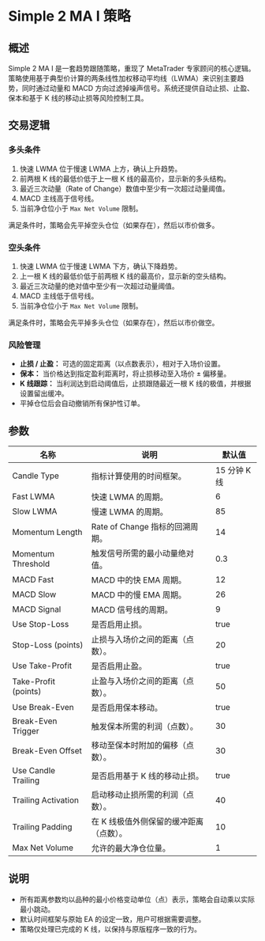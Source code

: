 # Simple 2 MA I 策略

## 概述

Simple 2 MA I 是一套趋势跟随策略，重现了 MetaTrader 专家顾问的核心逻辑。策略使用基于典型价计算的两条线性加权移动平均线（LWMA）来识别主要趋势，同时通过动量和 MACD 方向过滤掉噪声信号。系统还提供自动止损、止盈、保本和基于 K 线的移动止损等风险控制工具。

## 交易逻辑

### 多头条件

1. 快速 LWMA 位于慢速 LWMA 上方，确认上升趋势。
2. 前两根 K 线的最低价低于上一根 K 线的最高价，显示新的多头结构。
3. 最近三次动量（Rate of Change）数值中至少有一次超过动量阈值。
4. MACD 主线高于信号线。
5. 当前净仓位小于 `Max Net Volume` 限制。

满足条件时，策略会先平掉空头仓位（如果存在），然后以市价做多。

### 空头条件

1. 快速 LWMA 位于慢速 LWMA 下方，确认下降趋势。
2. 上一根 K 线的最低价低于前两根 K 线的最高价，显示新的空头结构。
3. 最近三次动量的绝对值中至少有一次超过动量阈值。
4. MACD 主线低于信号线。
5. 当前净仓位小于 `Max Net Volume` 限制。

满足条件时，策略会先平掉多头仓位（如果存在），然后以市价做空。

### 风险管理

* **止损 / 止盈：** 可选的固定距离（以点数表示），相对于入场价设置。
* **保本：** 当价格达到指定盈利距离时，将止损移动至入场价 ± 偏移量。
* **K 线跟踪：** 当利润达到启动阈值后，止损跟随最近一根 K 线的极值，并根据设置留出缓冲。
* 平掉仓位后会自动撤销所有保护性订单。

## 参数

| 名称 | 说明 | 默认值 |
| ---- | ---- | ---- |
| Candle Type | 指标计算使用的时间框架。 | 15 分钟 K 线 |
| Fast LWMA | 快速 LWMA 的周期。 | 6 |
| Slow LWMA | 慢速 LWMA 的周期。 | 85 |
| Momentum Length | Rate of Change 指标的回溯周期。 | 14 |
| Momentum Threshold | 触发信号所需的最小动量绝对值。 | 0.3 |
| MACD Fast | MACD 中的快 EMA 周期。 | 12 |
| MACD Slow | MACD 中的慢 EMA 周期。 | 26 |
| MACD Signal | MACD 信号线的周期。 | 9 |
| Use Stop-Loss | 是否启用止损。 | true |
| Stop-Loss (points) | 止损与入场价之间的距离（点数）。 | 20 |
| Use Take-Profit | 是否启用止盈。 | true |
| Take-Profit (points) | 止盈与入场价之间的距离（点数）。 | 50 |
| Use Break-Even | 是否启用保本移动。 | true |
| Break-Even Trigger | 触发保本所需的利润（点数）。 | 30 |
| Break-Even Offset | 移动至保本时附加的偏移（点数）。 | 30 |
| Use Candle Trailing | 是否启用基于 K 线的移动止损。 | true |
| Trailing Activation | 启动移动止损所需的利润（点数）。 | 40 |
| Trailing Padding | 在 K 线极值外侧保留的缓冲距离（点数）。 | 10 |
| Max Net Volume | 允许的最大净仓位量。 | 1 |

## 说明

* 所有距离参数均以品种的最小价格变动单位（点）表示，策略会自动乘以实际最小跳动。
* 默认时间框架与原始 EA 的设定一致，用户可根据需要调整。
* 策略仅处理已完成的 K 线，以保持与原版程序一致的行为。
